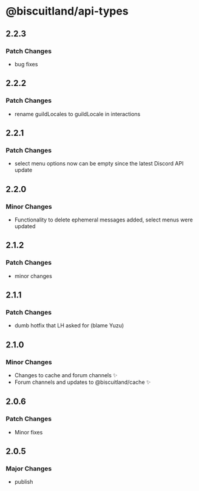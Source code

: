 # @biscuitland/api-types

## 2.2.3

### Patch Changes

- bug fixes

## 2.2.2

### Patch Changes

- rename guildLocales to guildLocale in interactions

## 2.2.1

### Patch Changes

- select menu options now can be empty since the latest Discord API update

## 2.2.0

### Minor Changes

- Functionality to delete ephemeral messages added, select menus were updated

## 2.1.2

### Patch Changes

- minor changes

## 2.1.1

### Patch Changes

- dumb hotfix that LH asked for (blame Yuzu)

## 2.1.0

### Minor Changes

- Changes to cache and forum channels ✨
- Forum channels and updates to @biscuitland/cache ✨

## 2.0.6

### Patch Changes

- Minor fixes

## 2.0.5

### Major Changes

- publish
